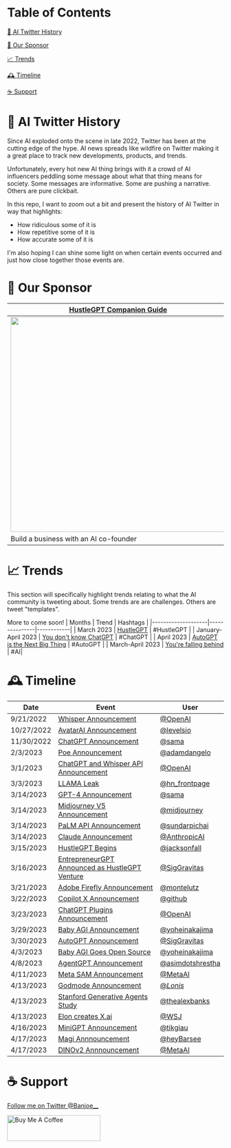 # Table of Contents

[🤖️ AI Twitter History](#history)

[🤝 Our Sponsor](#sponsor)

[📈 Trends](#trends)

[🕰️ Timeline](#timeline)

[☕️ Support](#support)



# <a name="intro"></a>🤖 AI Twitter History
Since AI exploded onto the scene in late 2022, Twitter has been at the cutting edge of the hype. 
AI news spreads like wildfire on Twitter making it a great place to track new developments, products, and trends.

Unfortunately, every hot new AI thing brings with it a crowd of AI influencers peddling some message about what that thing
means for society. Some messages are informative. Some are pushing a narrative. Others are pure clickbait.

In this repo, I want to zoom out a bit and present the history of AI Twitter in way that
highlights:
- How ridiculous some of it is
- How repetitive some of it is
- How accurate some of it is

I'm also hoping I can shine some light on when certain events occurred and just how close together those events are.

# <a name="sponsor"></a>🤝 Our Sponsor

| [HustleGPT Companion Guide](https://chatcodetutor.gumroad.com/l/abqwfw)|
|----- |
|<a href="https://chatcodetutor.gumroad.com/l/abqwfw"><img src="https://public-files.gumroad.com/shi9wdznm0ms8wtz5d1utsz37tem" height="500"></a>|
| Build a business with an AI co-founder| 

# <a name="trends"></a>📈 Trends

This section will specifically highlight trends relating to what the AI community is tweeting about. Some trends are are challenges. Others are tweet "templates". 

More to come soon!
| Months             | Trend         | Hashtags   |
|--------------------|---------------|------------|
| March 2023         | [HustleGPT](https://github.com/jtmuller5/The-HustleGPT-Challenge) | #HustleGPT |
| January-April 2023 | [You don't know ChatGPT](https://github.com/jtmuller5/You-Dont-Know-ChatGPT/blob/main/trends/you-dont-know-chatgpt.md) | #ChatGPT |
| April 2023         | [AutoGPT is the Next Big Thing](https://github.com/jtmuller5/You-Dont-Know-ChatGPT/blob/main/trends/autogpt-is-the-next-big-thing.md) | #AutoGPT |
| March-April 2023         | [You're falling behind](https://github.com/jtmuller5/AI-Twitter-History/blob/main/trends/you-are-falling-behind.md) |  #AI|

# <a name="timeline"></a>🕰️ Timeline

| Date       | Event                                                                       | User                              |
|------------|-----------------------------------------------------------------------------|-----------------------------------|
| 9/21/2022 | [Whisper Announcement](https://twitter.com/OpenAI/status/1572629923017400326) | [@OpenAI](https://twitter.com/OpenAI) |
| 10/27/2022 | [AvatarAI Announcement](https://twitter.com/levelsio/status/1585813757560700928) | [@levelsio](https://twitter.com/levelsio) |
| 11/30/2022 | [ChatGPT Announcement](https://twitter.com/sama/status/1598038815599661056) | [@sama](https://twitter.com/sama) |
| 2/3/2023 | [Poe Announcement](https://twitter.com/adamdangelo/status/1621544019930279936) | [@adamdangelo](https://twitter.com/adamdangelo) |
| 3/1/2023 | [ChatGPT and Whisper API Announcement](https://twitter.com/OpenAI/status/1630992406542970880) | [@OpenAI](https://twitter.com/OpenAI) |
| 3/3/2023 | [LLAMA Leak](https://twitter.com/hn_frontpage/status/1631619308664045570) | [@hn_frontpage](https://twitter.com/hn_frontpage) |
| 3/14/2023  | [GPT-4 Announcement](https://twitter.com/sama/status/1635687853324902401)   | [@sama](https://twitter.com/sama) |
| 3/14/2023  | [Midjourney V5 Announcement](https://twitter.com/midjourney/status/1636130389365497857)   | [@midjourney](https://twitter.com/midjourney) |
| 3/14/2023  | [PaLM API Announcement](https://twitter.com/sundarpichai/status/1635629680316547072)   | [@sundarpichai](https://twitter.com/sundarpichai) |
| 3/14/2023  | [Claude Announcement](https://twitter.com/AnthropicAI/status/1635679544521920512)   | [@AnthropicAI](https://twitter.com/AnthropicAI) |
| 3/15/2023  | [HustleGPT Begins](https://twitter.com/jacksonfall/status/1636107218859745286)   | [@jacksonfall](https://twitter.com/jacksonfall) |
| 3/16/2023  | [EntrepreneurGPT Announced as HustleGPT Venture](https://twitter.com/SigGravitas/status/1636293818080272385)   | [@SigGravitas](https://twitter.com/SigGravitas) |
| 3/21/2023  | [Adobe Firefly Announcement](https://twitter.com/montelutz/status/1638215263836569600)  | [@montelutz](https://twitter.com/montelutz) |
| 3/22/2023  | [Copilot X Announcement](https://twitter.com/github/status/1638541174611779584)  | [@github](https://twitter.com/github) |
| 3/23/2023 | [ChatGPT Plugins Announcement](https://twitter.com/OpenAI/status/1638952876281335813)| [@OpenAI](https://twitter.com/OpenAI)|
| 3/29/2023 | [Baby AGI Announcement](https://twitter.com/yoheinakajima/status/1640934493489070080)| [@yoheinakajima](https://twitter.com/yoheinakajima)|
| 3/30/2023  | [AutoGPT Announcement](https://twitter.com/SigGravitas/status/1641437094043332614) | [@SigGravitas](https://twitter.com/SigGravitas) |
| 4/3/2023  | [Baby AGI Goes Open Source](https://twitter.com/yoheinakajima/status/1642881722495954945) | [@yoheinakajima](https://twitter.com/yoheinakajima) |
| 4/8/2023  | [AgentGPT Announcement](https://twitter.com/asimdotshrestha/status/1644883727707959296) | [@asimdotshrestha](https://twitter.com/asimdotshrestha) |
| 4/11/2023  | [Meta SAM Announcement](https://twitter.com/MetaAI/status/1645835862817800193) | [@MetaAI](https://twitter.com/MetaAI) |
| 4/13/2023  | [Godmode Announcement](https://twitter.com/_Lonis_/status/1646641412182536196) | [@_Lonis_](https://twitter.com/_Lonis_) |
| 4/13/2023  | [Stanford Generative Agents Study](https://twitter.com/thealexbanks/status/1646495660664057856) | [@thealexbanks](https://twitter.com/thealexbanks) |
| 4/13/2023 | [Elon creates X.ai](https://twitter.com/WSJ/status/1646993010373132288) | [@WSJ](https://twitter.com/WSJ)|
| 4/16/2023 | [MiniGPT Announcement](https://twitter.com/tikgiau/status/1647767975804452864) | [@tikgiau](https://twitter.com/tikgiau)|
| 4/17/2023 | [Magi Annnouncement](https://twitter.com/heyBarsee/status/1647857832501592064) | [@heyBarsee](https://twitter.com/heyBarsee)|
| 4/17/2023 | [DINOv2 Annnouncement](https://twitter.com/MetaAI/status/1648038974290808836) | [@MetaAI](https://twitter.com/MetaAI)|


# <a name="support"></a>☕️ Support
 [Follow me on Twitter @Banjoe__](https://twitter.com/Banjoe__)
 
<a href="https://www.buymeacoffee.com/mullr" target="_blank"><img src="https://cdn.buymeacoffee.com/buttons/v2/default-yellow.png" alt="Buy Me A Coffee" style="height: 60px !important;width: 217px !important;" ></a>

